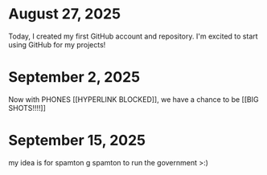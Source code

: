 # August 27, 2025 
Today, I created my first GitHub account and repository. I'm excited to start using GitHub for my projects!
# September 2, 2025 
Now with PHONES [[HYPERLINK BLOCKED]], we have a chance to be [[BIG SHOTS!!!!]] 
# September 15, 2025
my idea is for spamton g spamton to run the government >:)
